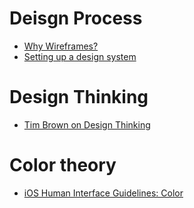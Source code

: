 # Deisgn Process

* [Why Wireframes?](http://thehipperelement.com/post/158108301994/why-wireframes)
* [Setting up a design system](https://blog.prototypr.io/design-system-ac88c6740f53#.wqd23w3y0)

# Design Thinking
* [Tim Brown on Design Thinking](http://trydesignlab.com/blog/great-design-thinking-tim-brown-ideo/)


# Color theory

* [iOS Human Interface Guidelines: Color](https://developer.apple.com/ios/human-interface-guidelines/visual-design/color/)
